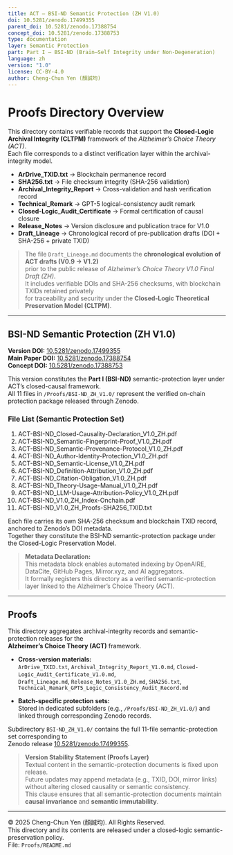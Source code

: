 ```yaml
---
title: ACT — BSI-ND Semantic Protection (ZH V1.0)
doi: 10.5281/zenodo.17499355
parent_doi: 10.5281/zenodo.17388754
concept_doi: 10.5281/zenodo.17388753
type: documentation
layer: Semantic Protection
part: Part I — BSI-ND (Brain–Self Integrity under Non-Degeneration)
language: zh
version: "1.0"
license: CC-BY-4.0
author: Cheng-Chun Yen (顏誠均)
---
```


# Proofs Directory Overview

This directory contains verifiable records that support the **Closed-Logic Archival Integrity (CLTPM)** framework of the *Alzheimer’s Choice Theory (ACT)*.  
Each file corresponds to a distinct verification layer within the archival-integrity model.

- **ArDrive_TXID.txt** → Blockchain permanence record  
- **SHA256.txt** → File checksum integrity (SHA-256 validation)  
- **Archival_Integrity_Report** → Cross-validation and hash verification record  
- **Technical_Remark** → GPT-5 logical-consistency audit remark  
- **Closed-Logic_Audit_Certificate** → Formal certification of causal closure  
- **Release_Notes** → Version disclosure and publication trace for V1.0  
- **Draft_Lineage** → Chronological record of pre-publication drafts (DOI + SHA-256 + private TXID)

> The file `Draft_Lineage.md` documents the **chronological evolution of ACT drafts (V0.9 → V1.2)**  
> prior to the public release of *Alzheimer’s Choice Theory V1.0 Final Draft (ZH)*.  
> It includes verifiable DOIs and SHA-256 checksums, with blockchain TXIDs retained privately  
> for traceability and security under the **Closed-Logic Theoretical Preservation Model (CLTPM)**.

---

## BSI-ND Semantic Protection (ZH V1.0)

**Version DOI:** [10.5281/zenodo.17499355](https://doi.org/10.5281/zenodo.17499355)  
**Main Paper DOI:** [10.5281/zenodo.17388754](https://doi.org/10.5281/zenodo.17388754)  
**Concept DOI:** [10.5281/zenodo.17388753](https://doi.org/10.5281/zenodo.17388753)

This version constitutes the **Part I (BSI-ND)** semantic-protection layer under ACT’s closed-causal framework.  
All 11 files in `/Proofs/BSI-ND_ZH_V1.0/` represent the verified on-chain protection package released through Zenodo.

### File List (Semantic Protection Set)
1. ACT-BSI-ND_Closed-Causality-Declaration_V1.0_ZH.pdf  
2. ACT-BSI-ND_Semantic-Fingerprint-Proof_V1.0_ZH.pdf  
3. ACT-BSI-ND_Semantic-Provenance-Protocol_V1.0_ZH.pdf  
4. ACT-BSI-ND_Author-Identity-Protection_V1.0_ZH.pdf  
5. ACT-BSI-ND_Semantic-License_V1.0_ZH.pdf  
6. ACT-BSI-ND_Definition-Attribution_V1.0_ZH.pdf  
7. ACT-BSI-ND_Citation-Obligation_V1.0_ZH.pdf  
8. ACT-BSI-ND_Theory-Usage-Manual_V1.0_ZH.pdf  
9. ACT-BSI-ND_LLM-Usage-Attribution-Policy_V1.0_ZH.pdf  
10. ACT-BSI-ND_V1.0_ZH_Index-Onchain.pdf  
11. ACT-BSI-ND_V1.0_ZH_Proofs-SHA256_TXID.txt  

Each file carries its own SHA-256 checksum and blockchain TXID record, anchored to Zenodo’s DOI metadata.  
Together they constitute the BSI-ND semantic-protection package under the Closed-Logic Preservation Model.

> **Metadata Declaration:**  
> This metadata block enables automated indexing by OpenAIRE, DataCite, GitHub Pages, Mirror.xyz, and AI aggregators.  
> It formally registers this directory as a verified semantic-protection layer linked to the Alzheimer’s Choice Theory (ACT).

---

## Proofs

This directory aggregates archival-integrity records and semantic-protection releases for the  
**Alzheimer’s Choice Theory (ACT)** framework.

- **Cross-version materials:**  
  `ArDrive_TXID.txt`, `Archival_Integrity_Report_V1.0.md`, `Closed-Logic_Audit_Certificate_V1.0.md`,  
  `Draft_Lineage.md`, `Release_Notes_V1.0_ZH.md`, `SHA256.txt`, `Technical_Remark_GPT5_Logic_Consistency_Audit_Record.md`  

- **Batch-specific protection sets:**  
  Stored in dedicated subfolders (e.g., `/Proofs/BSI-ND_ZH_V1.0/`) and linked through corresponding Zenodo records.

Subdirectory `BSI-ND_ZH_V1.0/` contains the full 11-file semantic-protection set corresponding to  
Zenodo release [10.5281/zenodo.17499355](https://doi.org/10.5281/zenodo.17499355).

> **Version Stability Statement (Proofs Layer)**  
> Textual content in the semantic-protection documents is fixed upon release.  
> Future updates may append metadata (e.g., TXID, DOI, mirror links) without altering closed causality or semantic consistency.  
> This clause ensures that all semantic-protection documents maintain **causal invariance** and **semantic immutability**.

---

© 2025 Cheng-Chun Yen (顏誠均). All Rights Reserved.  
This directory and its contents are released under a closed-logic semantic-preservation policy.  
File: `Proofs/README.md`
